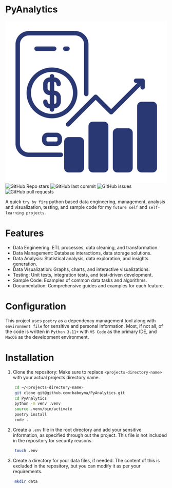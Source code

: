 # PyAnalytics

![PyAnalytics](https://raw.githubusercontent.com/baboyma/PyAnalytics/main/.github/images/business-analytics.png)
![GitHub Repo stars](https://img.shields.io/github/stars/baboyma/PyAnalytics?style=social)
![GitHub last commit](https://img.shields.io/github/last-commit/baboyma/PyAnalytics)
![GitHub issues](https://img.shields.io/github/issues/baboyma/PyAnalytics)
![GitHub pull requests](https://img.shields.io/github/issues-pr/baboyma/PyAnalytics)

A quick `try by fire` python based data engineering, management, analysis and visualization, testing, and sample code for my `future self` and `self-learning projects`.

# Features

- Data Engineering: ETL processes, data cleaning, and transformation.
- Data Management: Database interactions, data storage solutions.
- Data Analysis: Statistical analysis, data exploration, and insights generation.
- Data Visualization: Graphs, charts, and interactive visualizations.
- Testing: Unit tests, integration tests, and test-driven development.
- Sample Code: Examples of common data tasks and algorithms.
- Documentation: Comprehensive guides and examples for each feature.

# Configuration

This project uses `poetry` as a dependency management tool along with `environment file` for sensitive and personal information. Most, if not all, of the code is written in `Python 3.11+` with `VS Code` as the primary IDE, and `MacOS` as the development environment.

# Installation

1. Clone the repository: Make sure to replace `<projects-directory-name>` with your actual projects directory name.

```bash
    cd ~/<projects-directory-name>
    git clone git@github.com:baboyma/PyAnalytics.git
    cd PyAnalytics
    python -m venv .venv
    source .venv/bin/activate
    poetry install
    code .
```

2. Create a `.env` file in the root directory and add your sensitive information, as specified through out the project. This file is not included in the repository for security reasons.

```bash
    touch .env
```

3. Create a directory for your data files, if needed. The content of this is excluded in the repository, but you can modify it as per your requirements.

```bash
    mkdir data
```